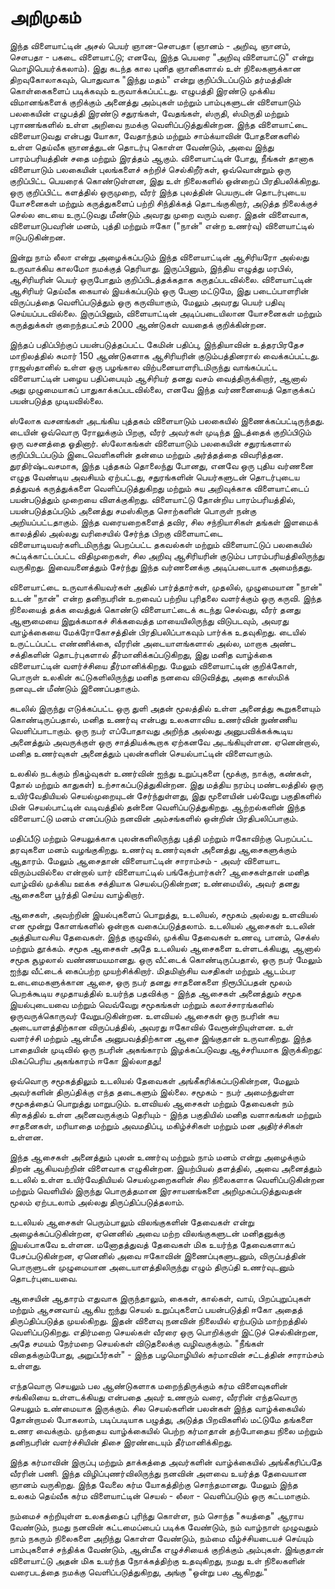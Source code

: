 # அறிமுகம்

இந்த விளையாட்டின் அசல் பெயர் ஞான-சௌபதா (ஞானம் - அறிவு, ஞானம், சௌபதா - பகடை விளையாட்டு; எனவே, இந்த பெயரை "அறிவு விளையாட்டு" என்று மொழிபெயர்க்கலாம்). இது கடந்த கால புனித ஞானிகளால் உள் நிலைகளுக்கான திறவுகோலாகவும், பொதுவாக "இந்து மதம்" என்று குறிப்பிடப்படும் தர்மத்தின் கொள்கைகளைப் படிக்கவும் உருவாக்கப்பட்டது. எழுபத்தி இரண்டு முக்கிய விமானங்களைக் குறிக்கும் அனைத்து அம்புகள் மற்றும் பாம்புகளுடன் விளையாடும் பலகையின் எழுபத்தி இரண்டு சதுரங்கள், வேதங்கள், ஸ்ருதி, ஸ்மிருதி மற்றும் புராணங்களில் உள்ள அறிவை நமக்கு வெளிப்படுத்துகின்றன. இந்த விளையாட்டை விளையாடுவது என்பது யோகா, வேதாந்தம் மற்றும் சாம்க்யாவின் போதனைகளில் உள்ள தெய்வீக ஞானத்துடன் தொடர்பு கொள்ள வேண்டும், அவை இந்து பாரம்பரியத்தின் சதை மற்றும் இரத்தம் ஆகும். விளையாட்டின் போது, நீங்கள் தானாக விளையாடும் பலகையின் புலங்களைச் சுற்றிச் செல்கிறீர்கள், ஒவ்வொன்றும் ஒரு குறிப்பிட்ட பெயரைக் கொண்டுள்ளன, இது உள் நிலைகளில் ஒன்றைப் பிரதிபலிக்கிறது. ஒரு குறிப்பிட்ட களத்தில் ஒருமுறை, வீரர் இந்த புலத்தின் பெயருடன் தொடர்புடைய யோசனைகள் மற்றும் கருத்துகளைப் பற்றி சிந்திக்கத் தொடங்குகிறார், அடுத்த நிலைக்குச் செல்ல டையை உருட்டுவது மீண்டும் அவரது முறை வரும் வரை. இதன் விளைவாக, விளையாடுபவரின் மனம், புத்தி மற்றும் ஈகோ ("நான்" என்ற உணர்வு) விளையாட்டில் ஈடுபடுகின்றன.

இன்று நாம் லீலா என்று அழைக்கப்படும் இந்த விளையாட்டின் ஆசிரியரோ அல்லது உருவாக்கிய காலமோ நமக்குத் தெரியாது. இருப்பினும், இந்திய எழுத்து மரபில், ஆசிரியரின் பெயர் ஒருபோதும் குறிப்பிடத்தக்கதாக கருதப்படவில்லை. விளையாட்டின் ஆசிரியர் தெய்வீக கையால் இயக்கப்படும் ஒரு பேனா மட்டுமே, இது படைப்பாளரின் விருப்பத்தை வெளிப்படுத்தும் ஒரு கருவியாகும், மேலும் அவரது பெயர் பதிவு செய்யப்படவில்லை. இருப்பினும், விளையாட்டின் அடிப்படையிலான யோசனைகள் மற்றும் கருத்துக்கள் குறைந்தபட்சம் 2000 ஆண்டுகள் வயதைக் குறிக்கின்றன.

இந்தப் பதிப்பிற்குப் பயன்படுத்தப்பட்ட கேமின் பதிப்பு, இந்தியாவின் உத்தரபிரதேச மாநிலத்தில் சுமார் 150 ஆண்டுகளாக ஆசிரியரின் குடும்பத்தினரால் வைக்கப்பட்டது. ராஜஸ்தானில் உள்ள ஒரு பழங்கால விற்பனையாளரிடமிருந்து வாங்கப்பட்ட விளையாட்டின் பழைய பதிப்பையும் ஆசிரியர் தனது வசம் வைத்திருக்கிறார், ஆனால் அது முழுமையாகப் பாதுகாக்கப்படவில்லை, எனவே இந்த வர்ணனையைத் தொகுக்கப் பயன்படுத்த முடியவில்லை.

ஸ்லோக வசனங்கள் அடங்கிய புத்தகம் விளையாடும் பலகையில் இணைக்கப்பட்டிருந்தது. டையின் ஒவ்வொரு ரோலுக்கும் பிறகு, வீரர் அவர்கள் முடிந்த இடத்தைக் குறிப்பிடும் ஒரு வசனத்தை ஓதினார். ஸ்லோகங்கள் விளையாடும் பலகையின் சதுரங்களால் குறிப்பிடப்படும் இடைவெளிகளின் தன்மை மற்றும் அர்த்தத்தை விவரித்தன. துரதிர்ஷ்டவசமாக, இந்த புத்தகம் தொலைந்து போனது, எனவே ஒரு புதிய வர்ணனை எழுத வேண்டிய அவசியம் ஏற்பட்டது, சதுரங்களின் பெயர்களுடன் தொடர்புடைய தத்துவக் கருத்துக்களை வெளிப்படுத்துகிறது மற்றும் சுய அறிவுக்காக விளையாட்டைப் பயன்படுத்தும் முறையை விளக்குகிறது. விளையாட்டு தோன்றிய பாரம்பரியத்தில், பயன்படுத்தப்படும் அனைத்து சமஸ்கிருத சொற்களின் பொருள் நன்கு அறியப்பட்டதாகும். இந்த வரையறைகளைத் தவிர, சில சந்நியாசிகள் தங்கள் இளமைக் காலத்தில் அல்லது வரிசையில் சேர்ந்த பிறகு விளையாட்டை விளையாடியவர்களிடமிருந்து பெறப்பட்ட தகவல்கள் மற்றும் விளையாட்டுப் பலகையில் சுட்டிக்காட்டப்பட்ட விதிமுறைகள், சில அறிவு ஆசிரியரின் குடும்ப பாரம்பரியத்திலிருந்து வருகிறது. இவையனைத்தும் சேர்ந்து இந்த வர்ணனைக்கு அடிப்படையாக அமைந்தது.

விளையாட்டை உருவாக்கியவர்கள் அதில் பார்த்தார்கள், முதலில், முழுமையான "நான்" உடன் "நான்" என்ற தனிநபரின் உறவைப் பற்றிய புரிதலை வளர்க்கும் ஒரு கருவி. இந்த நிலையைத் தக்க வைத்துக் கொண்டு விளையாட்டைக் கடந்து செல்வது, வீரர் தனது ஆளுமையை இறுக்கமாகச் சிக்கவைத்த மாயையிலிருந்து விடுபடவும், அவரது வாழ்க்கையை மேக்ரோகோசத்தின் பிரதிபலிப்பாகவும் பார்க்க உதவுகிறது. டையில் உருட்டப்பட்ட எண்ணிக்கை, வீரரின் அடையாளங்களால் அல்ல, மாறாக அண்ட சக்திகளின் தொடர்புகளால் தீர்மானிக்கப்படுகிறது, இது மனித வாழ்க்கை விளையாட்டின் வளர்ச்சியை தீர்மானிக்கிறது. மேலும் விளையாட்டின் குறிக்கோள், பொருள் உலகின் கட்டுகளிலிருந்து மனித நனவை விடுவித்து, அதை காஸ்மிக் நனவுடன் மீண்டும் இணைப்பதாகும்.

கடலில் இருந்து எடுக்கப்பட்ட ஒரு துளி அதன் மூலத்தில் உள்ள அனைத்து கூறுகளையும் கொண்டிருப்பதால், மனித உணர்வு என்பது உலகளாவிய உணர்வின் நுண்ணிய வெளிப்பாடாகும். ஒரு நபர் எப்போதாவது அறிந்த அல்லது அனுபவிக்கக்கூடிய அனைத்தும் அவருக்குள் ஒரு சாத்தியக்கூறாக ஏற்கனவே அடங்கியுள்ளன. ஏனென்றால், மனித உணர்வுகள் அனைத்தும் புலன்களின் செயல்பாட்டின் விளைவாகும்.

உலகில் நடக்கும் நிகழ்வுகள் உணர்வின் ஐந்து உறுப்புகளை (மூக்கு, நாக்கு, கண்கள், தோல் மற்றும் காதுகள்) உற்சாகப்படுத்துகின்றன. இது மத்திய நரம்பு மண்டலத்தில் ஒரு உயிர்வேதியியல் செயல்முறையுடன் சேர்ந்துள்ளது, இது மூளையின் பல்வேறு பகுதிகளில் மின் செயல்பாட்டின் வடிவத்தில் தன்னை வெளிப்படுத்துகிறது. ஆற்றல்களின் இந்த விளையாட்டு மனம் எனப்படும் நனவின் அம்சங்களில் ஒன்றின் பிரதிபலிப்பாகும்.

மதிப்பீடு மற்றும் செயலுக்காக புலன்களிலிருந்து புத்தி மற்றும் ஈகோவிற்கு பெறப்பட்ட தரவுகளை மனம் வழங்குகிறது. உணர்வு உணர்வுகள் அனைத்து ஆசைகளுக்கும் ஆதாரம். மேலும் ஆசைதான் விளையாட்டின் சாராம்சம் - அவர் விளையாட விரும்பவில்லை என்றால் யார் விளையாட்டில் பங்கேற்பார்கள்? ஆசைகள்தான் மனித வாழ்வில் முக்கிய ஊக்க சக்தியாக செயல்படுகின்றன; உண்மையில், அவர் தனது ஆசைகளை பூர்த்தி செய்ய வாழ்கிறார்.

ஆசைகள், அவற்றின் இயல்புகளைப் பொறுத்து, உடலியல், சமூகம் அல்லது உளவியல் என மூன்று கோளங்களில் ஒன்றாக வகைப்படுத்தலாம். உடலியல் ஆசைகள் உடலின் அத்தியாவசிய தேவைகள். இந்த குழுவில், முக்கிய தேவைகள் உணவு, பானம், செக்ஸ் மற்றும் தூக்கம். சமூக ஆசைகள் அதே உடலியல் ஆசைகளை உள்ளடக்கியது, ஆனால் சமூக சூழலால் வண்ணமயமானது. ஒரு வீட்டைக் கொண்டிருப்பதால், ஒரு நபர் மேலும் ஐந்து வீட்டைக் கைப்பற்ற முயற்சிக்கிறார். மிதமிஞ்சிய வசதிகள் மற்றும் ஆடம்பர உடைமைகளுக்கான ஆசை, ஒரு நபர் தனது சாதனைகளை நிரூபிப்பதன் மூலம் பெறக்கூடிய சமுதாயத்தில் உயர்ந்த பதவிக்கு - இந்த ஆசைகள் அனைத்தும் சமூக இயல்புடையவை மற்றும் வெவ்வேறு சமூகங்கள் மற்றும் கலாச்சாரங்களில் ஒருவருக்கொருவர் வேறுபடுகின்றன. உளவியல் ஆசைகள் ஒரு நபரின் சுய அடையாளத்திற்கான விருப்பத்தில், அவரது ஈகோவில் வேரூன்றியுள்ளன. உள் வளர்ச்சி மற்றும் ஆன்மீக அனுபவத்திற்கான ஆசை இங்குதான் உருவாகிறது. இந்த பாதையின் முடிவில் ஒரு நபரின் அகங்காரம் இழக்கப்படுவது ஆச்சரியமாக இருக்கிறது: மிகப்பெரிய அகங்காரம் ஈகோ இல்லாதது!

ஒவ்வொரு சமூகத்திலும் உடலியல் தேவைகள் அங்கீகரிக்கப்படுகின்றன, மேலும் அவர்களின் திருப்திக்கு எந்த தடைகளும் இல்லை. சமூகம் - நபர் அமைந்துள்ள சமூகத்தைப் பொறுத்து மாறுபடும். உளவியல் ஆசைகள் மற்றும் தேவைகள் நம் கிரகத்தில் உள்ள அனைவருக்கும் தெரியும் - இந்த பகுதியில் மனித வளாகங்கள் மற்றும் சாதனைகள், மரியாதை மற்றும் அவமதிப்பு, மகிழ்ச்சிகள் மற்றும் மன அதிர்ச்சிகள் உள்ளன.

இந்த ஆசைகள் அனைத்தும் புலன் உணர்வு மற்றும் நாம் மனம் என்று அழைக்கும் திறன் ஆகியவற்றின் விளைவாக எழுகின்றன. இயற்பியல் தளத்தில், அவை அனைத்தும் உடலில் உள்ள உயிர்வேதியியல் செயல்முறைகளின் சில நிலைகளாக வெளிப்படுகின்றன மற்றும் வெளியில் இருந்து பொருத்தமான இரசாயனங்களை அறிமுகப்படுத்துவதன் மூலம் ஏற்படலாம் அல்லது திருப்திப்படுத்தலாம்.

உடலியல் ஆசைகள் பெரும்பாலும் விலங்குகளின் தேவைகள் என்று அழைக்கப்படுகின்றன, ஏனெனில் அவை மற்ற விலங்குகளுடன் மனிதனுக்கு இயல்பாகவே உள்ளன. மனோதத்துவத் தேவைகள் மிக உயர்ந்த தேவைகளாகப் பேசப்படுகின்றன, ஏனெனில் அவை ஈகோவின் இணைப்புகளுடனும், விருப்பத்தின் பொருளுடன் முழுமையான அடையாளத்திலிருந்து எழும் திருப்தி உணர்வுடனும் தொடர்புடையவை.

ஆசையின் ஆதாரம் எதுவாக இருந்தாலும், கைகள், கால்கள், வாய், பிறப்புறுப்புகள் மற்றும் ஆசனவாய் ஆகிய ஐந்து செயல் உறுப்புகளைப் பயன்படுத்தி ஈகோ அதைத் திருப்திப்படுத்த முயல்கிறது. இதன் விளைவு நனவின் நிலையில் ஏற்படும் மாற்றத்தில் வெளிப்படுகிறது. எதிர்மறை செயல்கள் வீரரை ஒரு பொறிக்குள் இட்டுச் செல்கின்றன, அதே சமயம் நேர்மறை செயல்கள் விடுதலைக்கு வழிவகுக்கும். "நீங்கள் விதைக்கும்போது, அறுப்பீர்கள்" - இந்த பழமொழியில் கர்மாவின் சட்டத்தின் சாராம்சம் உள்ளது.

எந்தவொரு செயலும் பல ஆண்டுகளாக மறைந்திருக்கும் கர்ம விளைவுகளின் சங்கிலியை உள்ளடக்கியது என்பதை அவர் உணரும் வரை, வீரரின் எந்தவொரு செயலும் உண்மையாக இருக்கும். சில செயல்களின் பலன்கள் இந்த வாழ்க்கையில் தோன்றாமல் போகலாம், படிப்படியாக பழுத்து, அடுத்த பிறவிகளில் மட்டுமே தங்களை உணர வைக்கும். முந்தைய வாழ்க்கையில் பெற்ற கர்மாதான் தற்போதைய நிலை மற்றும் தனிநபரின் வளர்ச்சியின் திசை இரண்டையும் தீர்மானிக்கிறது.

இந்த கர்மாவின் இருப்பு மற்றும் தாக்கத்தை அவர்களின் வாழ்க்கையில் அங்கீகரிப்பதே வீரரின் பணி. இந்த விழிப்புணர்விலிருந்து நனவின் அளவை உயர்த்த தேவையான ஞானம் வருகிறது. இந்த வேலை கர்ம யோகத்திற்கு சொந்தமானது. மேலும் இந்த உலகம் தெய்வீக கர்ம விளையாட்டின் செயல் - லீலா - வெளிப்படும் ஒரு கட்டமாகும்.

நம்மைச் சுற்றியுள்ள உலகத்தைப் புரிந்து கொள்ள, நம் சொந்த "சுயத்தை" ஆராய வேண்டும், நமது நனவின் கட்டமைப்பைப் படிக்க வேண்டும், நம் வாழ்நாள் முழுவதும் நாம் நகரும் நிலைகளை அறிந்து கொள்ள வேண்டும், நம்மை வீழ்ச்சியடையச் செய்யும் பாம்புகளைச் சந்திக்க வேண்டும், ஆன்மீக எழுச்சியைக் குறிக்கும் அம்புகள். இங்குதான் விளையாட்டு அதன் மிக உயர்ந்த நோக்கத்திற்கு உதவுகிறது, நமது உள் நிலைகளின் வரைபடத்தை நமக்கு வெளிப்படுத்துகிறது, அங்கு "ஒன்று பல ஆகிறது."
